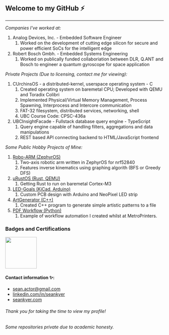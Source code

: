 ## Welcome to my GitHub ⚡
-------------------------------------
*Companies I've worked at:*
1. Analog Devices, Inc. - Embedded Software Engineer
   1. Worked on the development of cutting edge silicon for secure and power efficient SoCs for the intelligent edge
2. Robert Bosch Gmbh. - Embedded Systems Engineering
   1. Worked on publically funded collaboriation between DLR, Q.ANT and Bosch to engineer a quantum gyroscope for space application

*Private Projects (Due to licensing, contact me for viewing):*
1. CUrchinsOS - a distributed-kernel, userspace operating system - C
   1. Created operating system on baremetal CPU; Developed with QEMU and Toradix Colibri
   2. Implemented Physical/Virtual Memory Management, Process Spawning, Interprocess and Intercore communication
   3. FAT-32 filesystem, distributed services, networking, shell
   4. UBC Course Code: CPSC-436a
2. UBCInsightFacade - Fullstack database query engine - TypeScript
   1. Query engine capable of handling filters, aggregations and data manipulations
   2. REST based API connecting backend to HTML/JavaScript frontend

*Some Public Hobby Projects of Mine:*
1. [Robo-ARM (ZephyrOS)](https://github.com/seankyer/Robo-ARM)
   1. Two-axis robotic arm written in ZephyrOS for nrf52840
   2. Features inverse kinematics using graphing algorith (BFS or Greedy DFS)
2. [µRustOS (Rust, QEMU)](https://github.com/seankyer/microRustOS)
   1. Getting Rust to run on baremetal Cortex-M3
3. [LED-Goals (KiCad, Arduino)](https://github.com/seankyer/LED-Goals)
   1. Custom PCB design with Arduino and NeoPixel LED strip
4. [ArtGenerator (C++)](https://github.com/seankyer/ArtGenerator)
   1. Created C++ program to generate simple artistic patterns to a file
5. [PDF Workflow (Python)](https://github.com/seankyer/csv_pdf_workflow)
   1. Example of workflow automation I created whilst at MetroPrinters.

### Badges and Certifications
<a href="https://www.credly.com/badges/7adc14bd-5d9e-4de2-bd75-387dfe34324d/public_url">
  <img src="https://images.credly.com/images/a77b7f85-70b0-42ab-9519-67ee509fbc0c/image.png" width="100">
</a>

#### Contact information ✨:
* sean.actor@gmail.com
* [linkedin.com/in/seankyer](linkedin.com/in/seankyer)
* [seankyer.com](seankyer.com)

###### Thank you for taking the time to view my profile!
###### Some repositories private due to academic honesty.
